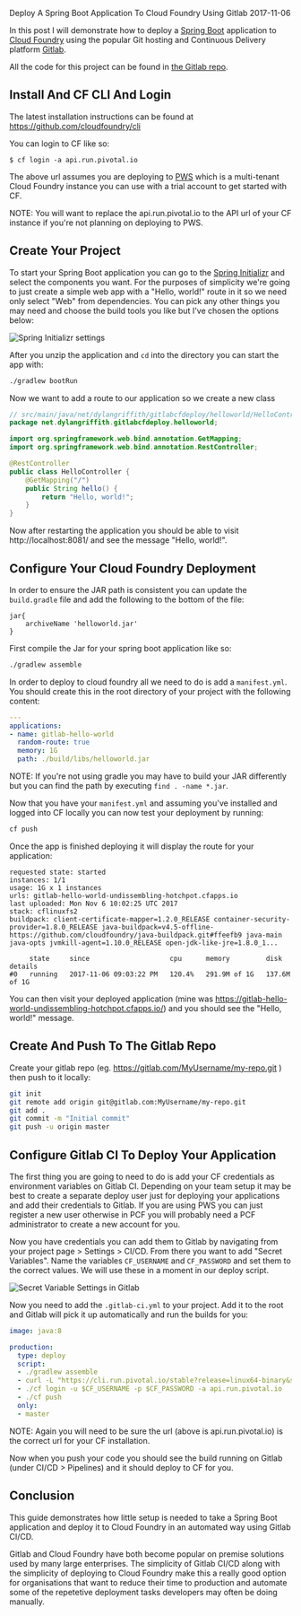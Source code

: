Deploy A Spring Boot Application To Cloud Foundry Using Gitlab
2017-11-06

In this post I will demonstrate how to deploy a [Spring Boot](https://projects.spring.io/spring-boot/) application to [Cloud Foundry](https://www.cloudfoundry.org/) using the popular Git hosting and Continuous Delivery platform [Gitlab](https://about.gitlab.com/).

All the code for this project can be found in [the Gitlab repo](https://gitlab.com/DylanGriffith/spring-gitlab-cf-deploy-demo).

## Install And CF CLI And Login

The latest installation instructions can be found at https://github.com/cloudfoundry/cli

You can login to CF like so:

```
$ cf login -a api.run.pivotal.io
```

The above url assumes you are deploying to [PWS](http://run.pivotal.io/) which is a multi-tenant Cloud Foundry instance you can use with a trial account to get started with CF.

NOTE: You will want to replace the api.run.pivotal.io to the API url of your CF instance if you're not planning on deploying to PWS.

## Create Your Project

To start your Spring Boot application you can go to the [Spring Initializr](https://start.spring.io/) and select the components you want. For the purposes of simplicity we're going to just create a simple web app with a "Hello, world!" route in it so we need only select "Web" from dependencies. You can pick any other things you may need and choose the build tools you like but I've chosen the options below:

![Spring Initializr settings](http://cdn.dylangriffith.net/8bf58b8d-564e-4d64-a0a7-886515a14bf1.png)

After you unzip the application and `cd` into the directory you can start the app with:

```sh
./gradlew bootRun
```

Now we want to add a route to our application so we create a new class

```java
// src/main/java/net/dylangriffith/gitlabcfdeploy/helloworld/HelloController.java
package net.dylangriffith.gitlabcfdeploy.helloworld;

import org.springframework.web.bind.annotation.GetMapping;
import org.springframework.web.bind.annotation.RestController;

@RestController
public class HelloController {
    @GetMapping("/")
    public String hello() {
        return "Hello, world!";
    }
}
```

Now after restarting the application you should be able to visit http://localhost:8081/ and see the message "Hello, world!".

## Configure Your Cloud Foundry Deployment

In order to ensure the JAR path is consistent you can update the `build.gradle` file and add the following to the bottom of the file:

```
jar{
    archiveName 'helloworld.jar'
}
```

First compile the Jar for your spring boot application like so:

```bash
./gradlew assemble
```

In order to deploy to cloud foundry all we need to do is add a `manifest.yml`. You should create this in the root directory of your project with the following content:

```yaml
---
applications:
- name: gitlab-hello-world
  random-route: true
  memory: 1G
  path: ./build/libs/helloworld.jar
```

NOTE: If you're not using gradle you may have to build your JAR differently but you can find the path by executing `find . -name *.jar`.

Now that you have your `manifest.yml` and assuming you've installed and logged into CF locally you can now test your deployment by running:

```bash
cf push
```

Once the app is finished deploying it will display the route for your application:

```
requested state: started
instances: 1/1
usage: 1G x 1 instances
urls: gitlab-hello-world-undissembling-hotchpot.cfapps.io
last uploaded: Mon Nov 6 10:02:25 UTC 2017
stack: cflinuxfs2
buildpack: client-certificate-mapper=1.2.0_RELEASE container-security-provider=1.8.0_RELEASE java-buildpack=v4.5-offline-https://github.com/cloudfoundry/java-buildpack.git#ffeefb9 java-main java-opts jvmkill-agent=1.10.0_RELEASE open-jdk-like-jre=1.8.0_1...

     state     since                    cpu      memory         disk           details
#0   running   2017-11-06 09:03:22 PM   120.4%   291.9M of 1G   137.6M of 1G
```

You can then visit your deployed application (mine was https://gitlab-hello-world-undissembling-hotchpot.cfapps.io/) and you should see the "Hello, world!" message.

## Create And Push To The Gitlab Repo

Create your gitlab repo (eg. https://gitlab.com/MyUsername/my-repo.git ) then push to it locally:

```bash
git init
git remote add origin git@gitlab.com:MyUsername/my-repo.git
git add .
git commit -m "Initial commit"
git push -u origin master
```

## Configure Gitlab CI To Deploy Your Application

The first thing you are going to need to do is add your CF credentials as environment variables on Gitlab CI. Depending on your team setup it may be best to create a separate deploy user just for deploying your applications and add their credentials to Gitlab. If you are using PWS you can just register a new user otherwise in PCF you will probably need a PCF administrator to create a new account for you.

Now you have credentials you can add them to Gitlab by navigating from your project page > Settings > CI/CD. From there you want to add "Secret Variables". Name the variables `CF_USERNAME` and `CF_PASSWORD` and set them to the correct values. We will use these in a moment in our deploy script.

![Secret Variable Settings in Gitlab](http://cdn.dylangriffith.net/5d23d9f6-51f2-4885-b834-abd00d780322.png)

Now you need to add the `.gitlab-ci.yml` to your project. Add it to the root and Gitlab will pick it up automatically and run the builds for you:

```yaml
image: java:8

production:
  type: deploy
  script:
  - ./gradlew assemble
  - curl -L "https://cli.run.pivotal.io/stable?release=linux64-binary&source=github" | tar -zx
  - ./cf login -u $CF_USERNAME -p $CF_PASSWORD -a api.run.pivotal.io
  - ./cf push
  only:
  - master
```

NOTE: Again you will need to be sure the url (above is api.run.pivotal.io) is the correct url for your CF installation.

Now when you push your code you should see the build running on Gitlab (under CI/CD > Pipelines) and it should deploy to CF for you.

## Conclusion

This guide demonstrates how little setup is needed to take a Spring Boot application and deploy it to Cloud Foundry in an automated way using Gitlab CI/CD.

Gitlab and Cloud Foundry have both become popular on premise solutions used by many large enterprises. The simplicity of Gitlab CI/CD along with the simplicity of deploying to Cloud Foundry make this a really good option for organisations that want to reduce their time to production and automate some of the repetetive deployment tasks developers may often be doing manually.
